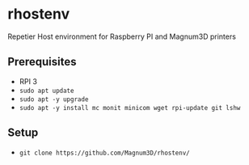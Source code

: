 # rhostenv
Repetier Host environment for Raspberry PI and Magnum3D printers

## Prerequisites

  * RPI 3
  * ```sudo apt update```
  * ```sudo apt -y upgrade```
  * ```sudo apt -y install mc monit minicom wget rpi-update git lshw```
  
## Setup

  * ```git clone https://github.com/Magnum3D/rhostenv/```
